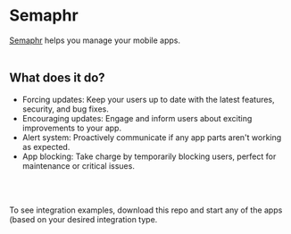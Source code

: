 # Semaphr

[Semaphr](https://semaphr.com) helps you manage your mobile apps.
<br />
<br />

## What does it do?

- Forcing updates: Keep your users up to date with the latest features, security, and bug fixes.
- Encouraging updates: Engage and inform users about exciting improvements to your app.
- Alert system: Proactively communicate if any app parts aren't working as expected.
- App blocking: Take charge by temporarily blocking users, perfect for maintenance or critical issues.
<br />
<br />

To see integration examples, download this repo and start any of the apps (based on your desired integration type.
